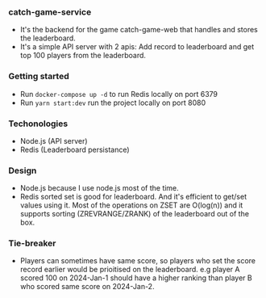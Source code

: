 ### catch-game-service
- It's the backend for the game catch-game-web that handles and stores the leaderboard.
- It's a simple API server with 2 apis: Add record to leaderboard and get top 100 players from the leaderboard.

### Getting started
- Run `docker-compose up -d` to run Redis locally on port 6379
- Run `yarn start:dev` run the project locally on port 8080

### Techonologies

- Node.js (API server)
- Redis (Leaderboard persistance)

### Design

- Node.js because I use node.js most of the time.
- Redis sorted set is good for leaderboard. And it's efficient to get/set values using it. Most of the operations on ZSET are O(log(n)) and it supports sorting (ZREVRANGE/ZRANK) of the leaderboard out of the box.

### Tie-breaker

- Players can sometimes have same score, so players who set the score record earlier would be prioitised on the leaderboard. e.g player A scored 100 on 2024-Jan-1 should have a higher ranking than player B who scored same score on 2024-Jan-2.
